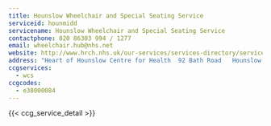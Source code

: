 ```yaml
---
title: Hounslow Wheelchair and Special Seating Service
serviceid: hounmidd
servicename: Hounslow Wheelchair and Special Seating Service
contactphone: 020 86303 994 / 1277
email: wheelchair.hub@nhs.net
website: http://www.hrch.nhs.uk/our-services/services-directory/services-in-hounslow/wheelchair-service-hounslow/
address: "Heart of Hounslow Centre for Health  92 Bath Road   Hounslow  Middlesex  TW3 3EL"
ccgservices:
  - wcs
ccgcodes:
  - e38000084
---
```


{{< ccg_service_detail >}}
